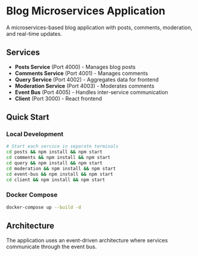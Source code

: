 # Blog Microservices Application

A microservices-based blog application with posts, comments, moderation, and real-time updates.

## Services

- **Posts Service** (Port 4000) - Manages blog posts
- **Comments Service** (Port 4001) - Manages comments
- **Query Service** (Port 4002) - Aggregates data for frontend
- **Moderation Service** (Port 4003) - Moderates comments
- **Event Bus** (Port 4005) - Handles inter-service communication
- **Client** (Port 3000) - React frontend

## Quick Start

### Local Development
```bash
# Start each service in separate terminals
cd posts && npm install && npm start
cd comments && npm install && npm start
cd query && npm install && npm start
cd moderation && npm install && npm start
cd event-bus && npm install && npm start
cd client && npm install && npm start
```

### Docker Compose
```bash
docker-compose up --build -d
```

## Architecture

The application uses an event-driven architecture where services communicate through the event bus.
